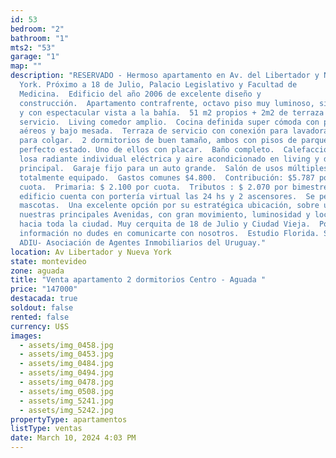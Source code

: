```yaml
---
id: 53
bedroom: "2"
bathroom: "1"
mts2: "53"
garage: "1"
map: ""
description: "RESERVADO - Hermoso apartamento en Av. del Libertador y Nueva
  York. Próximo a 18 de Julio, Palacio Legislativo y Facultad de
  Medicina.  Edificio del año 2006 de excelente diseño y
  construcción.  Apartamento contrafrente, octavo piso muy luminoso, silencioso
  y con espectacular vista a la bahía.  51 m2 propios + 2m2 de terraza de
  servicio.  Living comedor amplio.  Cocina definida super cómoda con placares
  aéreos y bajo mesada.  Terraza de servicio con conexión para lavadora y lugar
  para colgar.  2 dormitorios de buen tamaño, ambos con pisos de parquet en
  perfecto estado. Uno de ellos con placar.  Baño completo.  Calefacción por
  losa radiante individual eléctrica y aire acondicionado en living y dormitorio
  principal.  Garaje fijo para un auto grande.  Salón de usos múltiples
  totalmente equipado.  Gastos comunes $4.800.  Contribución: $5.787 por
  cuota.  Primaria: $ 2.100 por cuota.  Tributos : $ 2.070 por bimestre.  El
  edificio cuenta con portería virtual las 24 hs y 2 ascensores.  Se permiten
  mascotas.  Una excelente opción por su estratégica ubicación, sobre una de
  nuestras principales Avenidas, con gran movimiento, luminosidad y locomoción
  hacia toda la ciudad. Muy cerquita de 18 de Julio y Ciudad Vieja.  Por mas
  información no dudes en comunicarte con nosotros.  Estudio Florida. Socio
  ADIU- Asociación de Agentes Inmobiliarios del Uruguay."
location: Av Libertador y Nueva York
state: montevideo
zone: aguada
title: "Venta apartamento 2 dormitorios Centro - Aguada "
price: "147000"
destacada: true
soldout: false
rented: false
currency: U$S
images:
  - assets/img_0458.jpg
  - assets/img_0453.jpg
  - assets/img_0484.jpg
  - assets/img_0494.jpg
  - assets/img_0478.jpg
  - assets/img_0508.jpg
  - assets/img_5241.jpg
  - assets/img_5242.jpg
propertyType: apartamentos
listType: ventas
date: March 10, 2024 4:03 PM
---
```

